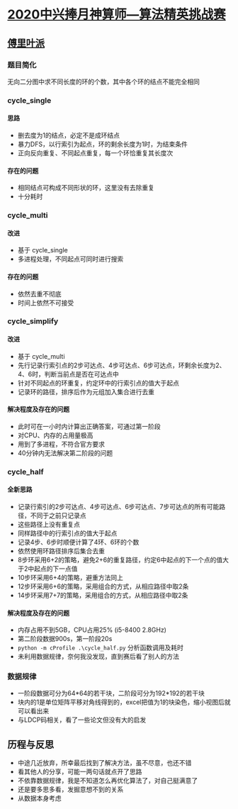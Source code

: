 # [2020中兴捧月神算师—算法精英挑战赛](https://ztechallenge.nowcoder.com/activity/zte2020/algorithm/index)

## [傅里叶派](https://www.nowcoder.com/discuss/390140)

### 题目简化
无向二分图中求不同长度的环的个数，其中各个环的结点不能完全相同

### cycle_single

#### 思路
- 删去度为1的结点，必定不是成环结点
- 暴力DFS，以行索引为起点，环的剩余长度为1时，为结束条件
- 正向反向重复、不同起点重复，每一个环恰重复其长度次

#### 存在的问题
- 相同结点可构成不同形状的环，这里没有去除重复
- 十分耗时

### cycle_multi

#### 改进
- 基于 cycle_single
- 多进程处理，不同起点可同时进行搜索

#### 存在的问题
- 依然去重不彻底
- 时间上依然不可接受

### cycle_simplify

#### 改进
- 基于 cycle_multi
- 先行记录行索引点的2步可达点、4步可达点、6步可达点，环剩余长度为2、4、6时，判断当前点是否在可达点中
- 针对不同起点的环重复，约定环中的行索引点的值大于起点
- 记录环的路径，排序后作为元组加入集合进行去重

#### 解决程度及存在的问题
- 此时可在一小时内计算出正确答案，可通过第一阶段
- 对CPU、内存的占用量极高
- 用到了多进程，不符合官方要求
- 40分钟内无法解决第二阶段的问题

### cycle_half

#### 全新思路
- 记录行索引的2步可达点、4步可达点、6步可达点、7步可达点的所有可能路径，不同于之前只记录点
- 这些路径上没有重复点
- 同样路径中的行索引点的值大于起点
- 记录4步、6步时顺便计算了4环、6环的个数
- 依然使用环路径排序后集合去重
- 8步环采用6+2的策略，避免2+6的重复路径，约定6中起点的下一个点的值大于2中起点的下一点值
- 10步环采用6+4的策略，避重方法同上
- 12步环采用6+6的策略，采用组合的方式，从相应路径中取2条
- 14步环采用7+7的策略，采用组合的方式，从相应路径中取2条

#### 解决程度及存在的问题
- 内存占用不到5GB，CPU占用25% (i5-8400 2.8GHz)
- 第二阶段数据900s，第一阶段20s 
- `python -m cProfile .\cycle_half.py` 分析函数调用及耗时
- 未利用数据规律，奈何我没发现，直到赛后看了别人的方法

### 数据规律
- 一阶段数据可分为64\*64的若干块，二阶段可分为192\*192的若干块
- 块内的1是单位矩阵平移对角线得到的，excel把值为1的块染色，缩小视图后就可以看出来
- 与LDCP码相关，看了一些论文但没有大的启发

## 历程与反思
- 中途几近放弃，所幸最后找到了解决方法，虽不尽意，也还不错
- 看其他人的分享，可能一两句话就点开了思路
- 不依靠数据规律，我是不知道怎么再优化算法了，对自己挺满意了
- 还是要多思多看，发掘意想不到的关系
- 从数据本身考虑
